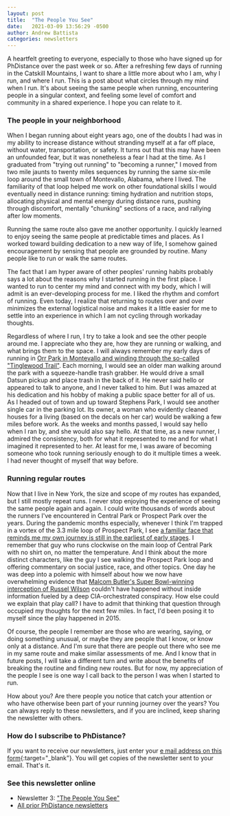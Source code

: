 ```yaml
---
layout: post
title:  "The People You See"
date:   2021-03-09 13:56:29 -0500
author: Andrew Battista
categories: newsletters
---
```


A heartfelt greeting to everyone, especially to those who have signed up for PhDistance over the past week or so. After a refreshing few days of running in the Catskill Mountains, I want to share a little more about who I am, why I run, and where I run. This is a post about what circles through my mind when I run. It's about seeing the same people when running, encountering people in a singular context, and feeling some level of comfort and community in a shared experience. I hope you can relate to it.

### The people in your neighborhood

When I began running about eight years ago, one of the doubts I had was in my ability to increase distance without stranding myself at a far off place, without water, transportation, or safety. It turns out that this may have been an unfounded fear, but it was nonetheless a fear I had at the time. As I graduated from "trying out running" to "becoming a runner," I moved from two mile jaunts to twenty miles sequences by running the same six-mile loop around the small town of Montevallo, Alabama, where I lived. The familiarity of that loop helped me work on other foundational skills I would eventually need in distance running: timing hydration and nutrition stops, allocating physical and mental energy during distance runs, pushing through discomfort, mentally "chunking" sections of a race, and rallying after low moments.

Running the same route also gave me another opportunity. I quickly learned to enjoy seeing the same people at predictable times and places. As I worked toward building dedication to a new way of life, I somehow gained encouragement by sensing that people are grounded by routine. Many people like to run or walk the same routes.

The fact that I am hyper aware of other peoples' running habits probably says a lot about the reasons why I started running in the first place. I wanted to run to center my mind and connect with my body, which I will admit is an ever-developing process for me. I liked the rhythm and comfort of running. Even today, I realize that returning to routes over and over minimizes the external logistical noise and makes it a little easier for me to settle into an experience in which I am not cycling through workaday thoughts.

Regardless of where I run, I try to take a look and see the other people around me. I appreciate who they are, how they are running or walking, and what brings them to the space. I will always remember my early days of running in [Orr Park in Montevallo and winding through the so-called "Tinglewood Trail"](https://www.exploresouthernhistory.com/orrpark.html). Each morning, I would see an older man walking around the park with a squeeze-handle trash grabber. He would drive a small Datsun pickup and place trash in the back of it. He never said hello or appeared to talk to anyone, and I never talked to him. But I was amazed at his dedication and his hobby of making a public space better for all of us. As I headed out of town and up toward Stephens Park, I would see another single car in the parking lot. Its owner, a woman who evidently cleaned houses for a living (based on the decals on her car) would be walking a few miles before work. As the weeks and months passed, I would say hello when I ran by, and she would also say hello. At that time, as a new runner, I admired the consistency, both for what it represented to me and for what I imagined it represented to her. At least for me, I was aware of becoming someone who took running seriously enough to do it multiple times a week. I had never thought of myself that way before.

### Running regular routes

Now that I live in New York, the size and scope of my routes has expanded, but I still mostly repeat runs. I never stop enjoying the experience of seeing the same people again and again. I could write thousands of words about the runners I've encountered in Central Park or Prospect Park over the years. During the pandemic months especially, whenever I think I'm trapped in a vortex of the 3.3 mile loop of Prospect Park, I see [a familiar face that reminds me my own journey is still in the earliest of early stages](https://cityroom.blogs.nytimes.com/2012/08/09/after-a-jog-35-years-ago-hes-still-running-in-circles/). I remember that guy who runs clockwise on the main loop of Central Park with no shirt on, no matter the temperature. And I think about the more distinct characters, like the guy I see walking the Prospect Park loop and offering commentary on social justice, race, and other topics. One day he was deep into a polemic with himself about how we now have overwhelming evidence that [Malcom Butler's Super Bowl-winning interception of Russel Wilson](https://www.youtube.com/watch?v=U7rPIg7ZNQ8) couldn't have happened without inside information fueled by a deep CIA-orchestrated conspiracy. How else could we explain that play call? I have to admit that thinking that question through occupied my thoughts for the next few miles. In fact, I'd been posing it to myself since the play happened in 2015.

Of course, the people I remember are those who are wearing, saying, or doing something unusual, or maybe they are people that I know, or know only at a distance. And I'm sure that there are people out there who see me in my same route and make similar assessments of me. And I know that in future posts, I will take a different turn and write about the benefits of breaking the routine and finding new routes. But for now, my appreciation of the people I see is one way I call back to the person I was when I started to run.

How about you? Are there people you notice that catch your attention or who have otherwise been part of your running journey over the years? You can always reply to these newsletters, and if you are inclined, keep sharing the newsletter with others.

### How do I subscribe to PhDistance?

If you want to receive our newsletters, just enter your [e mail address on this form](https://forms.gle/NHEsBP1wo11yYrZj7){:target="_blank"}. You will get copies of the newsletter sent to your email. That's it.

### See this newsletter online

- Newsletter 3: ["The People You See"]()
- [All prior PhDistance newsletters](https://phdistance.github.io)

